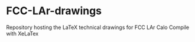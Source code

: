# FCC-LAr-drawings
Repository hosting the LaTeX technical drawings for FCC LAr Calo
Compile with XeLaTex

